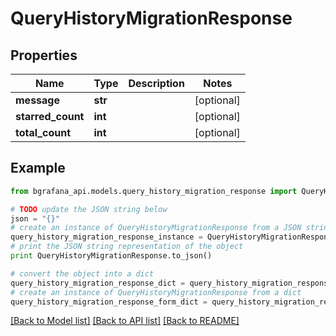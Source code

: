 # QueryHistoryMigrationResponse


## Properties
Name | Type | Description | Notes
------------ | ------------- | ------------- | -------------
**message** | **str** |  | [optional] 
**starred_count** | **int** |  | [optional] 
**total_count** | **int** |  | [optional] 

## Example

```python
from bgrafana_api.models.query_history_migration_response import QueryHistoryMigrationResponse

# TODO update the JSON string below
json = "{}"
# create an instance of QueryHistoryMigrationResponse from a JSON string
query_history_migration_response_instance = QueryHistoryMigrationResponse.from_json(json)
# print the JSON string representation of the object
print QueryHistoryMigrationResponse.to_json()

# convert the object into a dict
query_history_migration_response_dict = query_history_migration_response_instance.to_dict()
# create an instance of QueryHistoryMigrationResponse from a dict
query_history_migration_response_form_dict = query_history_migration_response.from_dict(query_history_migration_response_dict)
```
[[Back to Model list]](../README.md#documentation-for-models) [[Back to API list]](../README.md#documentation-for-api-endpoints) [[Back to README]](../README.md)


